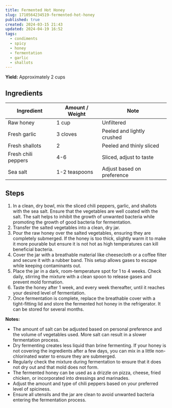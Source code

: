 ```yaml
---
title: Fermented Hot Honey
slug: 1710564234519-fermented-hot-honey
published: true
created: 2024-03-15 21:43
updated: 2024-04-19 16:52
tags:
  - condiments
  - spicy
  - honey
  - fermentation
  - garlic
  - shallots
---
```


**Yield:** Approximately 2 cups

## Ingredients

| Ingredient          | Amount / Weight | Note                       |
| ------------------- | --------------- | -------------------------- |
| Raw honey           | 1 cup           | Unfiltered                 |
| Fresh garlic        | 3 cloves        | Peeled and lightly crushed |
| Fresh shallots      | 2               | Peeled and thinly sliced   |
| Fresh chili peppers | 4-6             | Sliced, adjust to taste    |
| Sea salt            | 1-2 teaspoons   | Adjust based on preference |

## Steps

1. In a clean, dry bowl, mix the sliced chili peppers, garlic, and shallots with the sea salt. Ensure that the vegetables are well coated with the salt. The salt helps to inhibit the growth of unwanted bacteria while promoting the growth of good bacteria for fermentation.
2. Transfer the salted vegetables into a clean, dry jar.
3. Pour the raw honey over the salted vegetables, ensuring they are completely submerged. If the honey is too thick, slightly warm it to make it more pourable but ensure it is not hot as high temperatures can kill beneficial bacteria.
4. Cover the jar with a breathable material like cheesecloth or a coffee filter and secure it with a rubber band. This setup allows gases to escape while keeping contaminants out.
5. Place the jar in a dark, room-temperature spot for 1 to 4 weeks. Check daily, stirring the mixture with a clean spoon to release gases and prevent mold formation.
6. Taste the honey after 1 week, and every week thereafter, until it reaches your desired level of fermentation.
7. Once fermentation is complete, replace the breathable cover with a tight-fitting lid and store the fermented hot honey in the refrigerator. It can be stored for several months.

**Notes:**

- The amount of salt can be adjusted based on personal preference and the volume of vegetables used. More salt can result in a slower fermentation process.
- Dry fermenting creates less liquid than brine fermenting. If your honey is not covering the ingredients after a few days, you can mix in a little non-chlorinated water to ensure they are submerged.
- Regularly check the mixture during fermentation to ensure that it does not dry out and that mold does not form.
- The fermented honey can be used as a drizzle on pizza, cheese, fried chicken, or incorporated into dressings and marinades.
- Adjust the amount and type of chili peppers based on your preferred level of spiciness.
- Ensure all utensils and the jar are clean to avoid unwanted bacteria entering the fermentation process.
